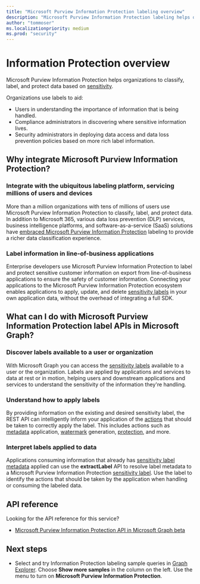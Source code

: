 ```yaml
---
title: "Microsoft Purview Information Protection labeling overview"
description: "Microsoft Purview Information Protection labeling helps organizations to classify, label, and protect data based on Office 365 Security and Compliance Center Sensitivity Labels."
author: "tommoser"
ms.localizationpriority: medium
ms.prod: "security"
---
```


# Information Protection overview

Microsoft Purview Information Protection helps organizations to classify, label, and protect data based on [sensitivity](/Office365/SecurityCompliance/sensitivity-labels). 

Organizations use labels to aid:

* Users in understanding the importance of information that is being handled.
* Compliance administrators in discovering where sensitive information lives. 
* Security administrators in deploying data access and data loss prevention policies based on more rich label information.

## Why integrate Microsoft Purview Information Protection? 

### Integrate with the ubiquitous labeling platform, servicing millions of users and devices

More than a million organizations with tens of millions of users use Microsoft Purview Information Protection to classify, label, and protect data.  In addition to Microsoft 365, various data loss prevention (DLP) services, business intelligence platforms, and software-as-a-service (SaaS) solutions have [embraced Microsoft Purview Information Protection](https://www.microsoft.com/security/technology/information-protection) labeling to provide a richer data classification experience. 

### Label information in line-of-business applications

Enterprise developers use Microsoft Purview Information Protection to label and protect sensitive customer information on export from line-of-business applications to ensure the safety of customer information. Connecting your applications to the Microsoft Purview Information Protection ecosystem enables applications to apply, update, and delete [sensitivity labels](/Office365/SecurityCompliance/sensitivity-labels) in your own application data, without the overhead of integrating a full SDK.

## What can I do with Microsoft Purview Information Protection label APIs in Microsoft Graph? 

### Discover labels available to a user or organization

With Microsoft Graph you can access the [sensitivity labels](/graph/api/resources/informationprotectionlabel) available to a user or the organization. Labels are applied by applications and services to data at rest or in motion, helping users and downstream applications and services to understand the sensitivity of the information they're handling.

### Understand how to apply labels

By providing information on the existing and desired sensitivity label, the REST API can intelligently inform your application of the [actions](/graph/api/resources/informationprotectionaction) that should be taken to correctly apply the label. This includes actions such as [metadata](/graph/api/resources/metadataaction) application, [watermark](/graph/api/resources/addwatermarkaction) generation, [protection](/graph/api/resources/protectbytemplateaction), and more.

### Interpret labels applied to data

Applications consuming information that already has [sensitivity label metadata](/graph/api/resources/metadataaction) applied can use the **extractLabel** API to resolve label metadata to a Microsoft Purview Information Protection [sensitivity label](/graph/api/resources/informationprotectionlabel). Use the label to identify the actions that should be taken by the application when handling or consuming the labeled data. 

## API reference

Looking for the API reference for this service?

- [Microsoft Purview Information Protection API in Microsoft Graph beta](/graph/api/resources/informationprotectionlabel)

## Next steps

- Select and try Information Protection labeling sample queries in [Graph Explorer](https://developer.microsoft.com/graph/graph-explorer). Choose **Show more samples** in the column on the left. Use the menu to turn on **Microsoft Purview Information Protection**.
